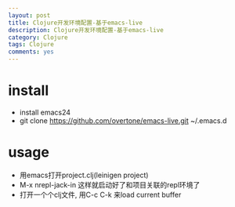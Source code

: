 ```yaml
---
layout: post
title: Clojure开发环境配置-基于emacs-live
description: Clojure开发环境配置-基于emacs-live
category: Clojure
tags: Clojure
comments: yes
---
```


install
====================
 - install emacs24
 - git clone https://github.com/overtone/emacs-live.git ~/.emacs.d


usage
====================
 - 用emacs打开project.clj(leinigen project)
 - M-x nrepl-jack-in 这样就启动好了和项目关联的repl环境了
 - 打开一个个clj文件, 用C-c C-k 来load current buffer
